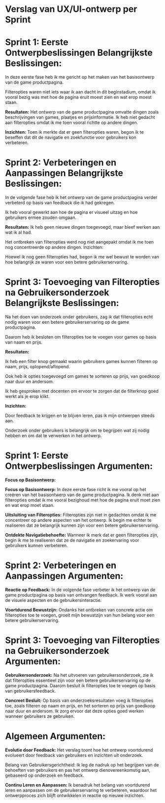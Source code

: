 # Verslag van UX/UI-ontwerp per Sprint

# Sprint 1: Eerste Ontwerpbeslissingen Belangrijkste Beslissingen:

In deze eerste fase heb ik me gericht op het maken van het basisontwerp van de game productpagina.

Filteropties waren niet iets waar ik aan dacht in dit beginstadium, omdat ik vooral bezig was met hoe de pagina eruit moest zien en wat erop moest staan.

**Resultaten:**
Het ontwerp van de game productpagina omvatte dingen zoals beschrijvingen van games, plaatjes en prijsinformatie.
Ik heb niet gedacht aan filteropties omdat ik me toen vooral richtte op andere dingen.

**Inzichten:**
Toen ik merkte dat er geen filteropties waren, begon ik te beseffen dat dit de navigatie en zoekfunctie voor gebruikers kon verbeteren.

# Sprint 2: Verbeteringen en Aanpassingen Belangrijkste Beslissingen:

In de volgende fase heb ik het ontwerp van de game productpagina verder verbeterd op basis van feedback die ik had gekregen.

Ik heb vooral gewerkt aan hoe de pagina er visueel uitzag en hoe gebruikers ermee zouden omgaan.

**Resultaten:**
Ik heb geen nieuwe dingen toegevoegd, maar bleef werken aan wat ik al had.

Het ontbreken van filteropties werd nog niet aangepakt omdat ik me toen nog concentreerde op andere dingen.
Inzichten:

Hoewel ik nog geen filteropties had, begon ik me wel bewust te worden van hoe belangrijk ze waren voor een betere gebruikerservaring.

# Sprint 3: Toevoeging van Filteropties na Gebruikersonderzoek Belangrijkste Beslissingen:

Na het doen van onderzoek onder gebruikers, zag ik dat filteropties echt nodig waren voor een betere gebruikerservaring op de game productpagina.

Daarom heb ik besloten om filteropties toe te voegen voor games op basis van naam en prijs.

**Resultaten:**

Ik heb een filter knop gemaakt waarin gebruikers games kunnen filteren op naam, prijs, oplopend/aflopend.

Ook heb ik opties toegevoegd om games te sorteren op prijs, van goedkoop naar duur en andersom.

Ik heb gesproken met docenten om ervoor te zorgen dat de filterknop goed werkt als je erop klikt.

**Inzichten:**

Door feedback te krijgen en te blijven leren, pas ik mijn ontwerpen steeds aan.

Onderzoek onder gebruikers is belangrijk om te begrijpen wat zij nodig hebben en om dat te verwerken in het ontwerp.


# Sprint 1: Eerste Ontwerpbeslissingen Argumenten:

**Focus op Basisontwerp:**

**Focus op Basisontwerp:** In deze eerste fase richt ik me vooral op het creëren van het basisontwerp van de game productpagina. Ik denk niet aan filteropties omdat ik me vooral bezighoud met hoe de pagina eruit moet zien en wat erop moet staan.

**Uitsluiting van Filteropties:** Filteropties zijn niet in gedachten omdat ik me concentreer op andere aspecten van het ontwerp. Ik begin me echter te realiseren dat ze belangrijk kunnen zijn voor een betere gebruikerservaring.

**Ontdekte Navigatiebehoefte:** Wanneer ik merk dat er geen filteropties zijn, begin ik me te realiseren dat ze de navigatie en zoekervaring voor gebruikers kunnen verbeteren.

# Sprint 2: Verbeteringen en Aanpassingen Argumenten:

**Reactie op Feedback:** In de volgende fase verbeter ik het ontwerp van de game productpagina op basis van ontvangen feedback. Ik werk vooral aan de visuele aspecten en de gebruikersinteractie.

**Voortdurend Bewustzijn:** Ondanks het ontbreken van concrete actie om filteropties toe te voegen, groeit mijn bewustzijn van hun belang voor een betere gebruikerservaring.

# Sprint 3: Toevoeging van Filteropties na Gebruikersonderzoek Argumenten:

**Gebruikersonderzoek:** Na het uitvoeren van gebruikersonderzoek, zie ik dat filteropties essentieel zijn voor een betere gebruikerservaring op de game productpagina. Daarom besluit ik filteropties toe te voegen op basis van gebruikersfeedback.

**Concreet Besluit:** Op basis van onderzoeksresultaten voeg ik filteropties toe, zoals filteren op naam en prijs, en het sorteren op prijs van goedkoop naar duur en andersom. Ik zorg ervoor dat deze opties goed werken wanneer gebruikers ze gebruiken.


# Algemeen Argumenten:

**Evolutie door Feedback:** Het verslag toont hoe het ontwerp voortdurend evolueert door feedback van gebruikers en inzichten uit onderzoek.

Belang van Gebruikersgerichtheid: Ik leg de nadruk op het begrijpen van de behoeften van gebruikers en pas het ontwerp dienovereenkomstig aan, gebaseerd op onderzoek en feedback.

**Continu Leren en Aanpassen:** Ik benadruk het belang van voortdurend leren en aanpassen om de gebruikerservaring te verbeteren, waardoor het ontwerpproces zich blijft ontwikkelen in reactie op nieuwe inzichten.

